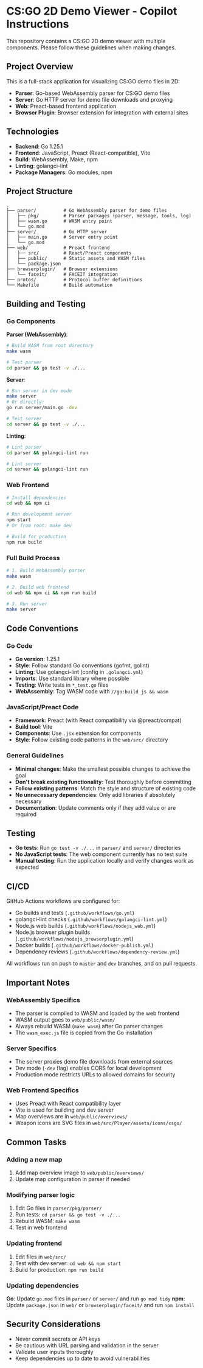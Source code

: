 # CS:GO 2D Demo Viewer - Copilot Instructions

This repository contains a CS:GO 2D demo viewer with multiple components. Please follow these guidelines when making changes.

## Project Overview

This is a full-stack application for visualizing CS:GO demo files in 2D:
- **Parser**: Go-based WebAssembly parser for CS:GO demo files
- **Server**: Go HTTP server for demo file downloads and proxying
- **Web**: Preact-based frontend application
- **Browser Plugin**: Browser extension for integration with external sites

## Technologies

- **Backend**: Go 1.25.1
- **Frontend**: JavaScript, Preact (React-compatible), Vite
- **Build**: WebAssembly, Make, npm
- **Linting**: golangci-lint
- **Package Managers**: Go modules, npm

## Project Structure

```
.
├── parser/          # Go WebAssembly parser for demo files
│   ├── pkg/         # Parser packages (parser, message, tools, log)
│   ├── wasm.go      # WASM entry point
│   └── go.mod
├── server/          # Go HTTP server
│   ├── main.go      # Server entry point
│   └── go.mod
├── web/             # Preact frontend
│   ├── src/         # React/Preact components
│   ├── public/      # Static assets and WASM files
│   └── package.json
├── browserplugin/   # Browser extensions
│   └── faceit/      # FACEIT integration
├── protos/          # Protocol buffer definitions
└── Makefile         # Build automation
```

## Building and Testing

### Go Components

**Parser (WebAssembly)**:
```bash
# Build WASM from root directory
make wasm

# Test parser
cd parser && go test -v ./...
```

**Server**:
```bash
# Run server in dev mode
make server
# Or directly:
go run server/main.go -dev

# Test server
cd server && go test -v ./...
```

**Linting**:
```bash
# Lint parser
cd parser && golangci-lint run

# Lint server
cd server && golangci-lint run
```

### Web Frontend

```bash
# Install dependencies
cd web && npm ci

# Run development server
npm start
# Or from root: make dev

# Build for production
npm run build
```

### Full Build Process

```bash
# 1. Build WebAssembly parser
make wasm

# 2. Build web frontend
cd web && npm ci && npm run build

# 3. Run server
make server
```

## Code Conventions

### Go Code

- **Go version**: 1.25.1
- **Style**: Follow standard Go conventions (gofmt, golint)
- **Linting**: Use golangci-lint (config in `.golangci.yml`)
- **Imports**: Use standard library where possible
- **Testing**: Write tests in `*_test.go` files
- **WebAssembly**: Tag WASM code with `//go:build js && wasm`

### JavaScript/Preact Code

- **Framework**: Preact (with React compatibility via @preact/compat)
- **Build tool**: Vite
- **Components**: Use `.jsx` extension for components
- **Style**: Follow existing code patterns in the `web/src/` directory

### General Guidelines

- **Minimal changes**: Make the smallest possible changes to achieve the goal
- **Don't break existing functionality**: Test thoroughly before committing
- **Follow existing patterns**: Match the style and structure of existing code
- **No unnecessary dependencies**: Only add libraries if absolutely necessary
- **Documentation**: Update comments only if they add value or are required

## Testing

- **Go tests**: Run `go test -v ./...` in `parser/` and `server/` directories
- **No JavaScript tests**: The web component currently has no test suite
- **Manual testing**: Run the application locally and verify changes work as expected

## CI/CD

GitHub Actions workflows are configured for:
- Go builds and tests (`.github/workflows/go.yml`)
- golangci-lint checks (`.github/workflows/golangci-lint.yml`)
- Node.js web builds (`.github/workflows/nodejs_web.yml`)
- Node.js browser plugin builds (`.github/workflows/nodejs_browserplugin.yml`)
- Docker builds (`.github/workflows/docker-publish.yml`)
- Dependency reviews (`.github/workflows/dependency-review.yml`)

All workflows run on push to `master` and `dev` branches, and on pull requests.

## Important Notes

### WebAssembly Specifics

- The parser is compiled to WASM and loaded by the web frontend
- WASM output goes to `web/public/wasm/`
- Always rebuild WASM (`make wasm`) after Go parser changes
- The `wasm_exec.js` file is copied from the Go installation

### Server Specifics

- The server proxies demo file downloads from external sources
- Dev mode (`-dev` flag) enables CORS for local development
- Production mode restricts URLs to allowed domains for security

### Web Frontend Specifics

- Uses Preact with React compatibility layer
- Vite is used for building and dev server
- Map overviews are in `web/public/overviews/`
- Weapon icons are SVG files in `web/src/Player/assets/icons/csgo/`

## Common Tasks

### Adding a new map

1. Add map overview image to `web/public/overviews/`
2. Update map configuration in parser if needed

### Modifying parser logic

1. Edit Go files in `parser/pkg/parser/`
2. Run tests: `cd parser && go test -v ./...`
3. Rebuild WASM: `make wasm`
4. Test in web frontend

### Updating frontend

1. Edit files in `web/src/`
2. Test with dev server: `cd web && npm start`
3. Build for production: `npm run build`

### Updating dependencies

**Go**: Update `go.mod` files in `parser/` or `server/` and run `go mod tidy`
**npm**: Update `package.json` in `web/` or `browserplugin/faceit/` and run `npm install`

## Security Considerations

- Never commit secrets or API keys
- Be cautious with URL parsing and validation in the server
- Validate user inputs thoroughly
- Keep dependencies up to date to avoid vulnerabilities
